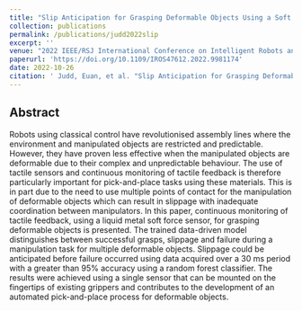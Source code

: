 ```yaml
---
title: "Slip Anticipation for Grasping Deformable Objects Using a Soft Force Sensor"
collection: publications
permalink: /publications/judd2022slip
excerpt: ''
venue: "2022 IEEE/RSJ International Conference on Intelligent Robots and Systems (IROS)"
paperurl: 'https://doi.org/10.1109/IROS47612.2022.9981174'
date: 2022-10-26
citation: ' Judd, Euan, et al. "Slip Anticipation for Grasping Deformable Objects Using a Soft Force Sensor." in 2022 IEEE/RSJ International Conference on Intelligent Robots and Systems (IROS), Oct. 2022.'
---
```


## Abstract
Robots using classical control have revolutionised assembly lines where the environment and manipulated objects are restricted and predictable. However, they have proven less effective when the manipulated objects are deformable due to their complex and unpredictable behaviour. The use of tactile sensors and continuous monitoring of tactile feedback is therefore particularly important for pick-and-place tasks using these materials. This is in part due to the need to use multiple points of contact for the manipulation of deformable objects which can result in slippage with inadequate coordination between manipulators. In this paper, continuous monitoring of tactile feedback, using a liquid metal soft force sensor, for grasping deformable objects is presented. The trained data-driven model distinguishes between successful grasps, slippage and failure during a manipulation task for multiple deformable objects. Slippage could be anticipated before failure occurred using data acquired over a 30 ms period with a greater than 95% accuracy using a random forest classifier. The results were achieved using a single sensor that can be mounted on the fingertips of existing grippers and contributes to the development of an automated pick-and-place process for deformable objects.